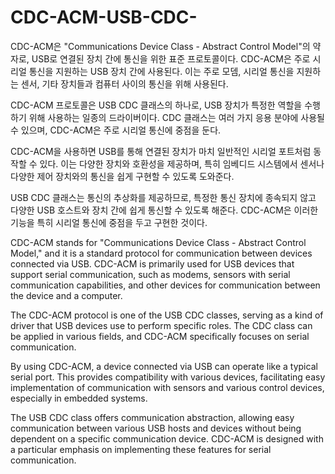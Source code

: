 # CDC-ACM-USB-CDC-

CDC-ACM은 "Communications Device Class - Abstract Control Model"의 약자로, USB로 연결된 장치 간에 통신을 위한 표준 프로토콜이다. 
CDC-ACM은 주로 시리얼 통신을 지원하는 USB 장치 간에 사용된다. 
이는 주로 모뎀, 시리얼 통신을 지원하는 센서, 기타 장치들과 컴퓨터 사이의 통신을 위해 사용된다.

CDC-ACM 프로토콜은 USB CDC 클래스의 하나로, USB 장치가 특정한 역할을 수행하기 위해 사용하는 일종의 드라이버이다. 
CDC 클래스는 여러 가지 응용 분야에 사용될 수 있으며, CDC-ACM은 주로 시리얼 통신에 중점을 둔다.

CDC-ACM을 사용하면 USB를 통해 연결된 장치가 마치 일반적인 시리얼 포트처럼 동작할 수 있다. 이는 다양한 장치와 호환성을 제공하며, 
특히 임베디드 시스템에서 센서나 다양한 제어 장치와의 통신을 쉽게 구현할 수 있도록 도와준다.

USB CDC 클래스는 통신의 추상화를 제공하므로, 특정한 통신 장치에 종속되지 않고 다양한 USB 호스트와 장치 간에 쉽게 통신할 수 있도록 해준다. 
CDC-ACM은 이러한 기능을 특히 시리얼 통신에 중점을 두고 구현한 것이다.


CDC-ACM stands for "Communications Device Class - Abstract Control Model," and it is a standard protocol for communication 
between devices connected via USB. CDC-ACM is primarily used for USB devices that support serial communication, such as modems,
 sensors with serial communication capabilities, and other devices for communication between the device and a computer.

The CDC-ACM protocol is one of the USB CDC classes, serving as a kind of driver that USB devices use to perform specific roles. 
The CDC class can be applied in various fields, and CDC-ACM specifically focuses on serial communication.

By using CDC-ACM, a device connected via USB can operate like a typical serial port. This provides compatibility with various devices, 
facilitating easy implementation of communication with sensors and various control devices, especially in embedded systems.

The USB CDC class offers communication abstraction, allowing easy communication between various USB hosts and devices without
 being dependent on a specific communication device. CDC-ACM is designed with a particular emphasis on implementing these 
 features for serial communication.
